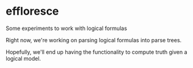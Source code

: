 # effloresce
Some experiments to work with logical formulas

Right now, we're working on parsing logical formulas into parse trees.

Hopefully, we'll end up having the functionality to compute truth given a logical model.
